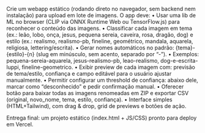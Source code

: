 Crie um webapp estático (rodando direto no navegador, sem backend nem instalação) para upload em lote de imagens. O app deve:
	•	Usar uma lib de ML no browser (CLIP via ONNX Runtime Web ou TensorFlow.js) para reconhecer o conteúdo das imagens.
	•	Classificar cada imagem em tema (ex.: leão, lobo, onça, jesus, pequena sereia, caveira, rosa, dragão, dog) e estilo (ex.: realismo, realismo-pb, fineline, geométrico, mandala, aquarela, religiosa, lettering/escrita).
	•	Gerar nomes automáticos no padrão: {tema}-{estilo}-{n} (slug em minúsculo, sem acento, separado por “-”).
	•	Exemplos: pequena-sereia-aquarela, jesus-realismo-pb, leao-realismo, dog-e-escrita-luppi, fineline-geometrico.
	•	Exibir preview de cada imagem com: previsão de tema/estilo, confiança e campo editável para o usuário ajustar manualmente.
	•	Permitir configurar um threshold de confiança: abaixo dele, marcar como “desconhecido” e pedir confirmação manual.
	•	Oferecer botão para baixar todas as imagens renomeadas em ZIP e exportar CSV (original, novo_nome, tema, estilo, confiança).
	•	Interface simples (HTML+Tailwind), com drag & drop, grid de previews e botões de ação.

Entrega final: um projeto estático (index.html + JS/CSS) pronto para deploy em Vercel.

